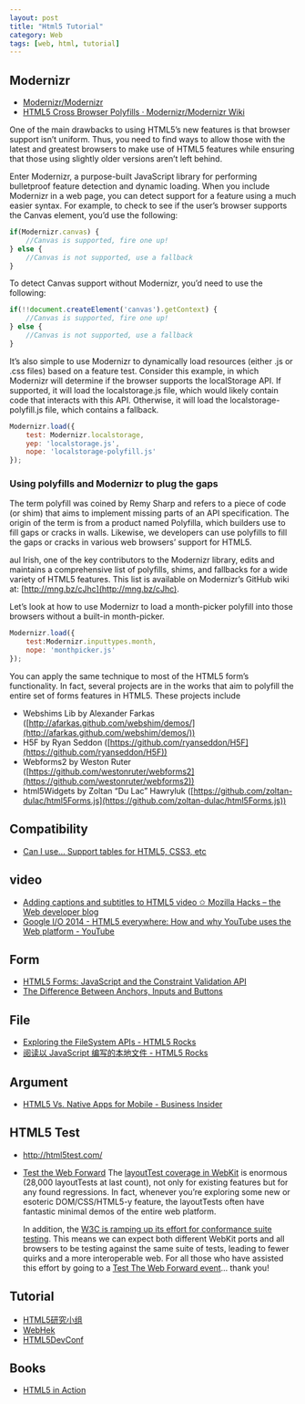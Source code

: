 ```yaml
---
layout: post
title: "Html5 Tutorial"
category: Web
tags: [web, html, tutorial]
--- 
```


## Modernizr

- [Modernizr/Modernizr](https://github.com/Modernizr/Modernizr)
- [HTML5 Cross Browser Polyfills · Modernizr/Modernizr Wiki](https://github.com/Modernizr/Modernizr/wiki/HTML5-Cross-Browser-Polyfills)

One of the main drawbacks to using HTML5’s new features is that browser support isn’t uniform. Thus, you need to find ways to allow those with the latest and greatest browsers to make use of HTML5 features while ensuring that those using slightly older versions aren’t left behind.

Enter Modernizr, a purpose-built JavaScript library for performing bulletproof feature detection and dynamic loading. When you include Modernizr in a web page, you can detect support for a feature using a much easier syntax. For example, to check to see if the user’s browser supports the Canvas element, you’d use the following:

```js
if(Modernizr.canvas) {
    //Canvas is supported, fire one up!
} else {
    //Canvas is not supported, use a fallback
}
```

To detect Canvas support without Modernizr, you’d need to use the following:

```js
if(!!document.createElement('canvas').getContext) {
    //Canvas is supported, fire one up!
} else {
    //Canvas is not supported, use a fallback
}
```

It’s also simple to use Modernizr to dynamically load resources (either .js or .css files) based on a feature test. Consider this example, in which Modernizr will determine if the browser supports the localStorage API. If supported, it will load the localstorage.js file, which would likely contain code that interacts with this API. Otherwise, it will load the localstorage-polyfill.js file, which contains a fallback.

```js
Modernizr.load({
    test: Modernizr.localstorage,
    yep: 'localstorage.js',
    nope: 'localstorage-polyfill.js'
});
```

### Using polyfills and Modernizr to plug the gaps

The term polyfill was coined by Remy Sharp and refers to a piece of code (or shim) that aims to implement missing parts of an API specification. The origin of the term is from a product named Polyfilla, which builders use to fill gaps or cracks in walls. Likewise, we developers can use polyfills to fill the gaps or cracks in various web browsers’ support for HTML5.

aul Irish, one of the key contributors to the Modernizr library, edits and maintains a comprehensive list of polyfills, shims, and fallbacks for a wide variety of HTML5 features. This list is available on Modernizr’s GitHub wiki at: [http://mng.bz/cJhc](http://mng.bz/cJhc).

Let’s look at how to use Modernizr to load a month-picker polyfill into those browsers without a built-in month-picker. 

```js
Modernizr.load({
    test:Modernizr.inputtypes.month,
    nope: 'monthpicker.js' 
});
```

You can apply the same technique to most of the HTML5 form’s functionality. In fact, several projects are in the works that aim to polyfill the entire set of forms features in HTML5. These projects include 

* Webshims Lib by Alexander Farkas ([http://afarkas.github.com/webshim/demos/](http://afarkas.github.com/webshim/demos/))
* H5F by Ryan Seddon ([https://github.com/ryanseddon/H5F](https://github.com/ryanseddon/H5F))
* Webforms2 by Weston Ruter ([https://github.com/westonruter/webforms2](https://github.com/westonruter/webforms2))
* html5Widgets by Zoltan “Du Lac” Hawryluk ([https://github.com/zoltan-dulac/html5Forms.js](https://github.com/zoltan-dulac/html5Forms.js))

## Compatibility

- [Can I use... Support tables for HTML5, CSS3, etc](http://caniuse.com/)

## video

- [Adding captions and subtitles to HTML5 video ✩ Mozilla Hacks – the Web developer blog](https://hacks.mozilla.org/2014/07/adding-captions-and-subtitles-to-html5-video)
- [Google I/O 2014 - HTML5 everywhere: How and why YouTube uses the Web platform - YouTube](https://www.youtube.com/watch?v=2gLq4Ze0Jq4)

## Form

- [HTML5 Forms: JavaScript and the Constraint Validation API](http://www.sitepoint.com/html5-forms-javascript-constraint-validation-api)
- [The Difference Between Anchors, Inputs and Buttons](http://davidwalsh.name/html5-buttons?)

## File

- [Exploring the FileSystem APIs - HTML5 Rocks](http://www.html5rocks.com/en/tutorials/file/filesystem/)
- [阅读以 JavaScript 编写的本地文件 - HTML5 Rocks](http://www.html5rocks.com/zh/tutorials/file/dndfiles/)

## Argument

- [HTML5 Vs. Native Apps for Mobile - Business Insider](http://www.businessinsider.com/html5-vs-native-apps-for-mobile-2013-6?op=1)

## HTML5 Test

- <http://html5test.com/>
- [Test the Web Forward](http://testthewebforward.org/) The [layoutTest coverage in WebKit](http://trac.webkit.org/browser/trunk/LayoutTests) is enormous (28,000 layoutTests at last count), not only for existing features but for any found regressions. In fact, whenever you’re exploring some new or esoteric DOM/CSS/HTML5-y feature, the layoutTests often have fantastic minimal demos of the entire web platform.

    In addition, the [W3C is ramping up its effort for conformance suite testing](http://www.w3.org/QA/2013/02/testing_the_open_web_platform.html). This means we can expect both different WebKit ports and all browsers to be testing against the same suite of tests, leading to fewer quirks and a more interoperable web. For all those who have assisted this effort by going to a [Test The Web Forward event](http://testthewebforward.org/)… thank you!


## Tutorial

- [HTML5研究小组](http://www.mhtml5.com/)
- [WebHek](http://www.webhek.com/)
- [HTML5DevConf](https://www.youtube.com/watch?v=8J6EdpXdzqc)

## Books

- [HTML5 in Action](http://www.salttiger.com/html5-action/)
